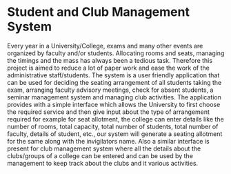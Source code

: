 # Student and Club Management System


Every year in a University/College, exams and many other events are organized by faculty and/or students. Allocating rooms and seats,
managing the timings and the mass has always been a tedious task. Therefore this project is aimed to reduce a lot of paper work and ease 
the work of the administrative staff/students. The system is a user friendly application that can be used for deciding the seating arrangement 
of all students taking the exam, arranging faculty advisory meetings, check for absent students, a seminar management system and managing 
club activities. The application provides with a simple interface which allows the University to first choose the required service and then 
give input about the type of arrangement required for example for seat allotment, the college can enter details like the number of rooms, 
total capacity, total number of students, total number of faculty, details of student, etc., our system will generate a seating allotment for 
the same along with the invigilators name. Also a similar interface is present for club management system where all the details about the 
clubs/groups of a college can be entered and can be used by the management to keep track about  the clubs and it various activities.